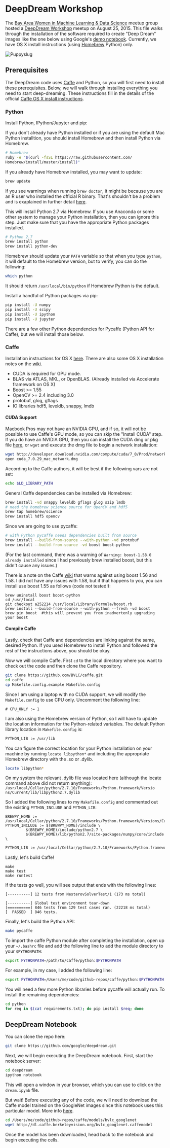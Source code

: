 # DeepDream Workshop

The [Bay Area Women in Machine Learning & Data Science](http://www.meetup.com/Bay-Area-Women-in-Machine-Learning-and-Data-Science/) meetup group hosted a [DeepDream Workshop](http://www.meetup.com/Bay-Area-Women-in-Machine-Learning-and-Data-Science/events/224080723/) meetup on August 25, 2015.  This file walks through the installation of the software required to create "Deep Dream" images like the one below using Google's [demo notebook](https://github.com/google/deepdream).  Currently, we have OS X install instructions (using [Homebrew](http://brew.sh/) Python) only.  

![Puppyslug](./deepdream.png "Puppyslug")

## Prerequisites

The DeepDream code uses [Caffe](http://caffe.berkeleyvision.org/) and Python, so you will first need to install these prerequisites.  Below, we will walk through installing everything you need to start deep-dreaming.  These instructions fill in the details of the official [Caffe OS X install instructions](https://github.com/BVLC/caffe/wiki/Installation-%28OSX%29).

### Python 
Install Python, IPython/Jupyter and pip:

If you don't already have Python installed or if you are using the default Mac Python installtion, you should install Homebrew and then install Python via Homebrew.
```bash
# Homebrew
ruby -e "$(curl -fsSL https://raw.githubusercontent.com/
Homebrew/install/master/install)"
```
If you already have Homebrew installed, you may want to update:
```bash
brew update
```
If you see warnings when running `brew doctor`, it might be because you are an R user who installed the official R binary.  That's shouldn't be a problem and is exaplained in further detail [here](http://azaleasays.com/2014/08/25/homebrew-warnings-about-unbrewed-dylibs-installed-by-r/).


This will install Python 2.7 via Homebrew.  If you use Anaconda or some other system to manage your Python installation, then you can ignore this step.  Just make sure that you have the appropriate Python packages installed.

```bash
# Python 2.7
brew install python
brew install python-dev
```

Homebrew should update your `PATH` variable so that when you type `python`, it will default to the Homebrew version, but to verify, you can do the following:
```bash
which python
```
It should return `/usr/local/bin/python` if Homebrew Python is the default.



Install a handful of Python packages via pip: 
```bash
pip install -U numpy
pip install -U scipy
pip install -U ipython
pip install -U jupyter
```
There are a few other Python dependencies for Pycaffe (Python API for Caffe), but we will install those below.

### Caffe

Installation instructions for OS X [here](http://caffe.berkeleyvision.org/install_osx.html).  There are also some OS X installation notes on the [wiki](https://github.com/BVLC/caffe/wiki/Installation-%28OSX%29).

- CUDA is required for GPU mode.
- BLAS via ATLAS, MKL, or OpenBLAS.  (Already installed via Accelerate framework on OS X)
- Boost >= 1.55
- OpenCV >= 2.4 including 3.0
- protobuf, glog, gflags
- IO libraries hdf5, leveldb, snappy, lmdb



#### CUDA Support
Macbook Pros may not have an NVIDIA GPU, and if so, it will not be possible to use Caffe's GPU mode, so you can skip the "Install CUDA" step.  If you do have an NVIDIA GPU, then you can 
install the CUDA dmg or pkg file [here](https://developer.nvidia.com/cuda-downloads), or `wget` and execute the dmg file to begin a network installation:
```bash
wget http://developer.download.nvidia.com/compute/cuda/7_0/Prod/network_installers/cuda_7.0.29_mac_network.dmg
open cuda_7.0.29_mac_network.dmg
```


According to the Caffe authors, it will be best if the following vars are not set:
```bash
echo $LD_LIBRARY_PATH
```

General Caffe dependencies can be installed via Homebrew:
```bash
brew install -vd snappy leveldb gflags glog szip lmdb
# need the homebrew science source for OpenCV and hdf5
brew tap homebrew/science
brew install hdf5 opencv
```

Since we are going to use pycaffe:
```bash
# with Python pycaffe needs dependencies built from source
brew install --build-from-source --with-python -vd protobuf
brew install --build-from-source -vd boost boost-python
```
(For the last command, there was a warning of `Warning: boost-1.58.0 already installed` since I had previously brew installed boost, but this didn't cause any issues.)

There is a note on the Caffe [wiki](https://github.com/BVLC/caffe/wiki/Installation-%28OSX%29) that warns against using boost 1.56 and 1.58.  I did not have any issues with 1.58, but if that happens to you, you can install use boost 1.55 as follows (code not tested!):
```
brew uninstall boost boost-python
cd /usr/local
git checkout a252214 /usr/local/Library/Formula/boost.rb
brew install --build-from-source --with-python --fresh -vd boost
brew pin boost  #this will prevent you from inadvertenly upgrading your boost
```


#### Compile Caffe
Lastly, check that Caffe and dependencies are linking against the same, desired Python.  If you used Homebrew to install Python and followed the rest of the instructions above, you should be okay.

Now we will compile Caffe.  First `cd` to the local directory where you want to check out the code and then clone the Caffe repository.
```bash
git clone https://github.com/BVLC/caffe.git
cd caffe
cp Makefile.config.example Makefile.config
```

Since I am using a laptop with no CUDA support, we will modify the `Makefile.config` to use CPU only.  Uncomment the following line:
```
# CPU_ONLY := 1
```

I am also using the Homebrew version of Python, so I will have to update the location information for the Python-related variables.  The default Python library location in `Makefile.config` is:

```bash
PYTHON_LIB := /usr/lib
```

You can figure the correct location for your Python installation on your machine by running `locate libpython*` and including the appropriate Homebrew directory with the .so or .dylib.

```bash
locate libpython*
```

On my system the relevant .dylib file was located here (although the locate command above did not return anything): `/usr/local/Cellar/python/2.7.10/Frameworks/Python.framework/Versio
ns/Current/lib/libpython2.7.dylib`

So I added the following lines to my `Makefile.config` and commented out the existing `PYTHON_INCLUDE` and `PYTHON_LIB`:
```
BREWPY_HOME := /usr/local/Cellar/python/2.7.10/Frameworks/Python.framework/Versions/Current
PYTHON_INCLUDE := $(BREWPY_HOME)/include \
		 $(BREWPY_HOME)/include/python2.7 \
		 $(BREWPY_HOME)/lib/python2.7/site-packages/numpy/core/include \
```

```bash
PYTHON_LIB := /usr/local/Cellar/python/2.7.10/Frameworks/Python.framework/Versions/Current/lib
```

Lastly, let's build Caffe!


```
make
make test
make runtest
```
If the tests go well, you will see output that ends with the following lines:
```
[----------] 12 tests from NesterovSolverTest/1 (173 ms total)

[----------] Global test environment tear-down
[==========] 846 tests from 129 test cases ran. (22218 ms total)
[  PASSED  ] 846 tests.
```

Finally, let's build the Python API:
```bash
make pycaffe
```

To import the caffe Python module after completing the installation, open up your `~/.bashrc` file and add the following line to add the module directory to your `$PYTHONPATH`:
```bash
export PYTHONPATH=/path/to/caffe/python:$PYTHONPATH 
```
For example, in my case, I added the following line:
```bash
export PYTHONPATH=/Users/me/code/github-repos/caffe/python:$PYTHONPATH
```

You will need a few more Python libraries before pycaffe will actually run.  To install the remaining dependencies:
```bash
cd python
for req in $(cat requirements.txt); do pip install $req; done
```


## DeepDream Notebook

You can clone the repo here:
```bash
git clone https://github.com/google/deepdream.git
```

Next, we will begin executing the DeepDream notebook.  First, start the notebook server:
```bash
cd deepdream
ipython notebook
```
This will open a window in your browser, which you can use to click on the `dream.ipynb` file.

But wait! Before executing any of the code, we will need to download the Caffe model trained on the GoogleNet images since this notebook uses this particular model.  More info [here](https://github.com/BVLC/caffe/tree/master/models/bvlc_googlenet).

```bash
cd /Users/me/code/github-repos/caffe/models/bvlc_googlenet
wget http://dl.caffe.berkeleyvision.org/bvlc_googlenet.caffemodel
```

Once the model has been downloaded, head back to the notebook and begin executing the cells.




